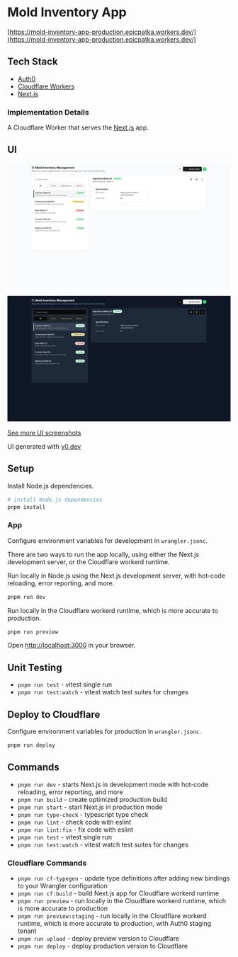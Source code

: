 # Mold Inventory App

[https://mold-inventory-app-production.epicpatka.workers.dev/](https://mold-inventory-app-production.epicpatka.workers.dev/)

## Tech Stack

- [Auth0](https://auth0.com/)
- [Cloudflare Workers](https://developers.cloudflare.com/workers/)
- [Next.js](https://nextjs.org/)

### Implementation Details

A Cloudflare Worker that serves the [Next.js](https://nextjs.org/) app.

## UI

![Screenshot of Light UI](./docs/light/home-screen-light.png)

![Screenshot of Dark UI](./docs/dark/home-screen-dark.png)

[See more UI screenshots](./docs/UI.md)

UI generated with [v0.dev](https://v0.dev/)

## Setup

Install Node.js dependencies.

```bash
# install Node.js dependencies
pnpm install
```

### App

Configure environment variables for development in `wrangler.jsonc`.

There are two ways to run the app locally, using either the Next.js development server, or the Cloudflare workerd runtime.

Run locally in Node.js using the Next.js development server, with hot-code reloading, error reporting, and more.

```bash
pnpm run dev
```

Run locally in the Cloudflare workerd runtime, which is more accurate to production.

```bash
pnpm run preview
```

Open [http://localhost:3000](http://localhost:3000) in your browser.

## Unit Testing

- `pnpm run test` - vitest single run
- `pnpm run test:watch` - vitest watch test suites for changes

## Deploy to Cloudflare

Configure environment variables for production in `wrangler.jsonc`.

```bash
pnpm run deploy
```

## Commands

- `pnpm run dev` - starts Next.js in development mode with hot-code reloading, error reporting, and more
- `pnpm run build` - create optimized production build
- `pnpm run start` - start Next.js in production mode
- `pnpm run type-check` - typescript type check
- `pnpm run lint` - check code with eslint
- `pnpm run lint:fix` - fix code with eslint
- `pnpm run test` - vitest single run
- `pnpm run test:watch` - vitest watch test suites for changes

### Cloudflare Commands

- `pnpm run cf-typegen` - update type definitions after adding new bindings to your Wrangler configuration
- `pnpm run cf:build` - build Next.js app for Cloudflare workerd runtime
- `pnpm run preview` - run locally in the Cloudflare workerd runtime, which is more accurate to production
- `pnpm run preview:staging` - run locally in the Cloudflare workerd runtime, which is more accurate to production, with Auth0 staging tenant
- `pnpm run upload` - deploy preview version to Cloudflare
- `pnpm run deploy` - deploy production version to Cloudflare
